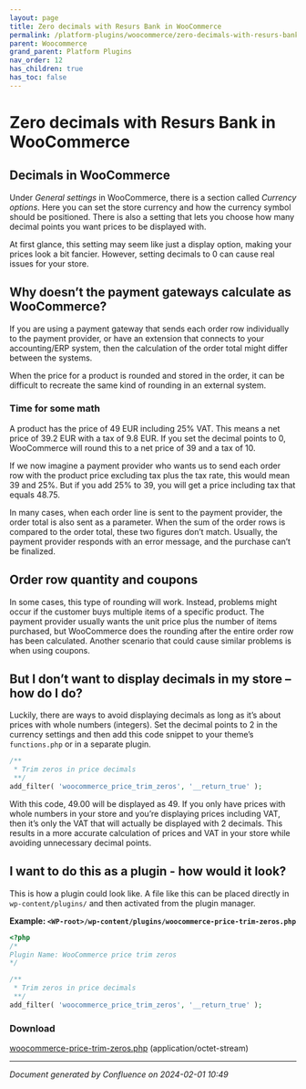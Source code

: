```yaml
---
layout: page
title: Zero decimals with Resurs Bank in WooCommerce
permalink: /platform-plugins/woocommerce/zero-decimals-with-resurs-bank-in-woocommerce
parent: Woocommerce
grand_parent: Platform Plugins
nav_order: 12
has_children: true
has_toc: false
---
```


# Zero decimals with Resurs Bank in WooCommerce

## Decimals in WooCommerce

Under *General settings* in WooCommerce, there is a section called *Currency options*. Here you can set the store
currency and how the currency symbol should be positioned. There is also a setting that lets you choose how many decimal
points you want prices to be displayed with.

At first glance, this setting may seem like just a display option, making your prices look a bit fancier. However,
setting decimals to 0 can cause real issues for your store.

## Why doesn’t the payment gateways calculate as WooCommerce?

If you are using a payment gateway that sends each order row individually to the payment provider, or have an extension
that connects to your accounting/ERP system, then the calculation of the order total might differ between the systems.

When the price for a product is rounded and stored in the order, it can be difficult to recreate the same kind of
rounding in an external system.

### Time for some math

A product has the price of 49 EUR including 25% VAT. This means a net price of 39.2 EUR with a tax of 9.8 EUR. If you
set the decimal points to 0, WooCommerce will round this to a net price of 39 and a tax of 10.

If we now imagine a payment provider who wants us to send each order row with the product price excluding tax plus the
tax rate, this would mean 39 and 25%. But if you add 25% to 39, you will get a price including tax that equals 48.75.

In many cases, when each order line is sent to the payment provider, the order total is also sent as a parameter. When
the sum of the order rows is compared to the order total, these two figures don’t match. Usually, the payment provider
responds with an error message, and the purchase can’t be finalized.

## Order row quantity and coupons

In some cases, this type of rounding will work. Instead, problems might occur if the customer buys multiple items of a
specific product. The payment provider usually wants the unit price plus the number of items purchased, but WooCommerce
does the rounding after the entire order row has been calculated. Another scenario that could cause similar problems is
when using coupons.

## But I don’t want to display decimals in my store – how do I do?

Luckily, there are ways to avoid displaying decimals as long as it’s about prices with whole numbers (integers). Set the
decimal points to 2 in the currency settings and then add this code snippet to your theme’s `functions.php` or in a
separate plugin.

```php
/**
 * Trim zeros in price decimals
 **/
add_filter( 'woocommerce_price_trim_zeros', '__return_true' );
```

With this code, 49.00 will be displayed as 49. If you only have prices with whole numbers in your store and you’re
displaying prices including VAT, then it’s only the VAT that will actually be displayed with 2 decimals. This results in
a more accurate calculation of prices and VAT in your store while avoiding unnecessary decimal points.

## I want to do this as a plugin - how would it look?

This is how a plugin could look like. A file like this can be placed directly in `wp-content/plugins/` and then
activated from the plugin manager.

**Example: `<WP-root>/wp-content/plugins/woocommerce-price-trim-zeros.php`**

```php
<?php
/*
Plugin Name: WooCommerce price trim zeros
*/

/**
 * Trim zeros in price decimals
 **/
add_filter( 'woocommerce_price_trim_zeros', '__return_true' );
```

### Download

[woocommerce-price-trim-zeros.php](attachments/91029828/91029837.php) (application/octet-stream)

---

*Document generated by Confluence on 2024-02-01 10:49*